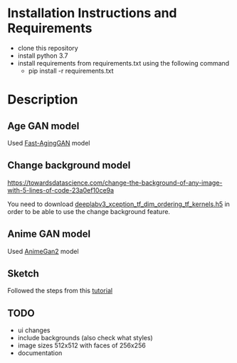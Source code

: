 # Installation Instructions and Requirements

- clone this repository
- install python 3.7
- install requirements from requirements.txt using the following command
  - pip install -r requirements.txt

# Description

## Age GAN model

Used [Fast-AgingGAN](https://github.com/HasnainRaz/Fast-AgingGAN) model

## Change background model

https://towardsdatascience.com/change-the-background-of-any-image-with-5-lines-of-code-23a0ef10ce9a

You need to
download [deeplabv3_xception_tf_dim_ordering_tf_kernels.h5](https://github.com/ayoolaolafenwa/PixelLib/releases/download/1.1/deeplabv3_xception_tf_dim_ordering_tf_kernels.h5)
in order to be able to use the change background feature.

## Anime GAN model

Used [AnimeGan2](https://github.com/bryandlee/animegan2-pytorch) model

## Sketch

Followed the steps from this [tutorial](https://www.geeksforgeeks.org/convert-image-into-sketch/)

## TODO

- ui changes
- include backgrounds (also check what styles)
- image sizes 512x512 with faces of 256x256
- documentation